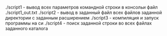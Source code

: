 ./script1 - вывод всех параметров командной строки в консольи файл ./script1_out.txt
./script2 - вывод в заданный файл всех файлов заданной директории с заданным расширением
./script3 - компиляция и запуск программы на си
./script4 - поиск заданной строки во всех файлах заданного каталога
